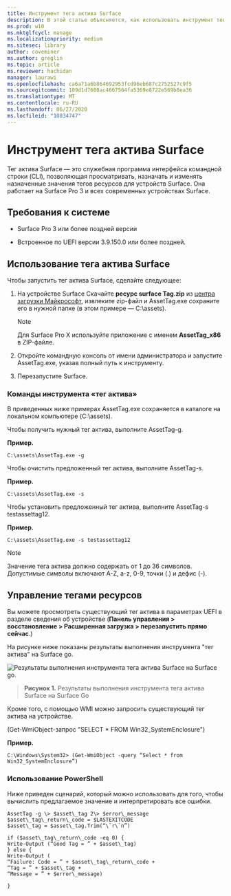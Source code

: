```yaml
---
title: Инструмент тега актива Surface
description: В этой статье объясняется, как использовать инструмент тега актива Surface.
ms.prod: w10
ms.mktglfcycl: manage
ms.localizationpriority: medium
ms.sitesec: library
author: coveminer
ms.author: greglin
ms.topic: article
ms.reviewer: hachidan
manager: laurawi
ms.openlocfilehash: ca6a71a6b864692953fcd96eb687c2752527c9f5
ms.sourcegitcommit: 109d1d7608ac4667564fa5369e8722e569b8ea36
ms.translationtype: MT
ms.contentlocale: ru-RU
ms.lasthandoff: 06/27/2020
ms.locfileid: "10834747"
---
```

# Инструмент тега актива Surface

Тег актива Surface — это служебная программа интерфейса командной строки (CLI), позволяющая просматривать, назначать и изменять назначенные значения тегов ресурсов для устройств Surface. Она работает на Surface Pro 3 и всех современных устройствах Surface.

##  <a name="system-requirements"></a>Требования к системе

- Surface Pro 3 или более поздней версии

- Встроенное по UEFI версии 3.9.150.0 или более поздней.

##  <a name="using-surface-asset-tag-"></a>Использование тега актива Surface 

Чтобы запустить тег актива Surface, сделайте следующее:

1.  На устройстве Surface Скачайте **ресурс surface Tag.zip** из [центра загрузки Майкрософт](https://www.microsoft.com/download/details.aspx?id=46703), извлеките zip-файл и AssetTag.exe сохраните его в нужной папке (в этом примере — C:\\assets).

    > [!NOTE]
    > Для Surface Pro X используйте приложение с именем **AssetTag_x86** в ZIP-файле. 

2.  Откройте командную консоль от имени администратора и запустите AssetTag.exe, указав полный путь к инструменту.

3.  Перезапустите Surface.

###  <a name="asset-tag-tool-commands"></a>Команды инструмента «тег актива»   
В приведенных ниже примерах AssetTag.exe сохраняется в каталоге на локальном компьютере (C:\assets). 

Чтобы получить нужный тег актива, выполните AssetTag-g.

**Пример.**

   ```
 C:\assets\AssetTag.exe -g
  ```
 
 Чтобы очистить предложенный тег актива, выполните AssetTag-s.
 
 **Пример.**
 
   ```
C:\assets\AssetTag.exe -s
  ```
Чтобы установить предложенный тег актива, выполните AssetTag-s testassettag12.

**Пример.**

```
C:\assets\AssetTag.exe -s testassettag12
```

>[!NOTE]
>Значение тега актива должно содержать от 1 до 36 символов. Допустимые символы включают A-Z, a-z, 0-9, точки (.) и дефис (-).


##  <a name="managing-asset-tags"></a>Управление тегами ресурсов

Вы можете просмотреть существующий тег актива в параметрах UEFI в разделе сведения об устройстве (**Панель управления > восстановление > Расширенная загрузка > перезапустить прямо сейчас**.)

На рисунке ниже показаны результаты выполнения инструмента "тег актива" на Surface go.

![Результаты выполнения инструмента тега актива Surface на Surface go.
](images/assettag-fig1.png)

> **Рисунок 1.** Результаты выполнения инструмента тега актива Surface на Surface Go

Кроме того, с помощью WMI можно запросить существующий тег актива на устройстве.

(Get-WmiObject-запрос "SELECT * FROM Win32_SystemEnclosure")

**Пример.**

   ```
C:\Windows\System32> (Get-WmiObject -query “Select * from Win32_SystemEnclosure”)
  ```
  
###  <a name="using-powershell"></a>Использование PowerShell

Ниже приведен сценарий, который можно использовать для того, чтобы вычислить предлагаемое значение и интерпретировать все ошибки.

 ```
AssetTag -g \> $asset\_tag 2\> $error\_message  
$asset\_tag\_return\_code = $LASTEXITCODE  
$asset\_tag = $asset\_tag.Trim(“\`r\`n”)

if ($asset\_tag\_return\_code -eq 0) {  
Write-Output (“Good Tag = ” + $asset\_tag)  
} else {  
Write-Output (  
“Failure: Code = ” + $asset\_tag\_return\_code +  
“Tag = ” + $asset\_tag +  
“Message = ” + $error\_message)

}
 ```
